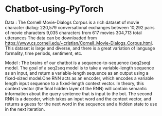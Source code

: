 # Chatbot-using-PyTorch

Data :
The Cornell Movie-Dialogs Corpus is a rich dataset of movie character dialog:
                  220,579 conversational exchanges between 10,292 pairs of movie characters
                  9,035 characters from 617 movies
                  304,713 total utterances
The data can be downloaded from https://www.cs.cornell.edu/~cristian/Cornell_Movie-Dialogs_Corpus.html.
This dataset is large and diverse, and there is a great variation of language formality, time periods, sentiment, etc.
   
   
 Model :
The brains of our chatbot is a sequence-to-sequence (seq2seq) model. The goal of a seq2seq model is to take a variable-length sequence as an input, and return a variable-length sequence as an output using a fixed-sized model.One RNN acts as an encoder, which encodes a variable length input sequence to a fixed-length context vector. In theory, this context vector (the final hidden layer of the RNN) will contain semantic information about the query sentence that is input to the bot. The second RNN is a decoder, which takes an input word and the context vector, and returns a guess for the next word in the sequence and a hidden state to use in the next iteration.
